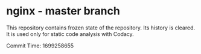 # nginx - master branch

This repository contains frozen state of the repository.
Its history is cleared. It is used only for static code
analysis with Codacy.

Commit Time: 1699258655